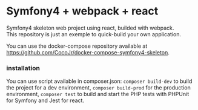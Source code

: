 # Symfony4 + webpack + react

Symfony4 skeleton web project using react, builded with webpack.  
This repository is just an exemple to quick-build your own application.  
  
You can use the docker-compose repository available at https://github.com/CocoJr/docker-compose-symfony4-skeleton.  
  
### installation

You can use script available in composer.json: `composer build-dev` to build the project for a dev environment, `composer build-prod` for the production environment, `composer test` to build and start the PHP tests with PHPUnit for Symfony and Jest for react.  
